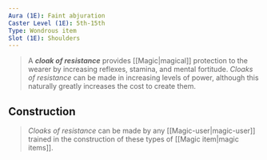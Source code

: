 ```yaml
---
Aura (1E): Faint abjuration
Caster Level (1E): 5th-15th
Type: Wondrous item
Slot (1E): Shoulders
---
```


> A ***cloak of resistance*** provides [[Magic|magical]] protection to the wearer by increasing reflexes, stamina, and mental fortitude. *Cloaks of resistance* can be made in increasing levels of power, although this naturally greatly increases the cost to create them.


## Construction

> *Cloaks of resistance* can be made by any [[Magic-user|magic-user]] trained in the construction of these types of [[Magic item|magic items]].







